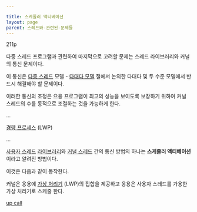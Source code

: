 ```yaml
---

title: 스케줄러 액티베이션
layout: page
parent: 스레드와-관련된-문제들
---
```



211p

다중 스레드 프로그램과 관련하여 마지막으로 고려할 문제는 스레드 라이브러리와 커널의 통신 문제이다.

이 통신은 [다중 스레드](다중-스레드.md) 모델 - [다대다 모델](다대다-모델.md) 절에서 논의한 다대다 및 두 수준 모델에서 반드시 해결해야 할 문제이다.

이러한 통신의 조정은 으용 프로그램이 최고의 성능을 보이도록 보장하기 위하여 커널 스레드의 수를 동적으로 조절하는 것을 가능하게 한다.

...

[경량 프로세스](경량-프로세스.md) (LWP)

...

[사용자 스레드](사용자-스레드.md) [라이브러리](스레드-라이브러리.md)와 [커널 스레드](커널-스레드.md) 간의 통신 방법의 하나는 **스케줄러 액티베이션** 이라고 알려진 방법이다.

이것은 다음과 같이 동작한다.

커널은 응용에 [가상 처리기](경량-프로세스.md) (LWP)의 집합을 제공하고 응용은 사용자 스레드를 가용한 가상 처리기로 스케줄 한다.

[up call](up-call.md)




